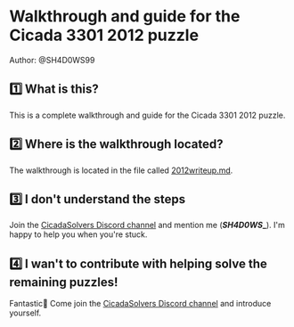 # Walkthrough and guide for the Cicada 3301 2012 puzzle
Author: @SH4D0WS99

## 1️⃣ What is this?
This is a complete walkthrough and guide for the Cicada 3301 2012 puzzle.

## 2️⃣ Where is the walkthrough located?
The walkthrough is located in the file called [2012writeup.md](2012writeup.md).

## 3️⃣ I don't understand the steps
Join the [CicadaSolvers Discord channel](https://discord.gg/eMmeaA9) and mention me (**_SH4D0WS__**). I'm happy to help you when you're stuck.

## 4️⃣ I wan't to contribute with helping solve the remaining puzzles!
Fantastic🥳 Come join the [CicadaSolvers Discord channel](https://discord.gg/eMmeaA9) and introduce yourself.
